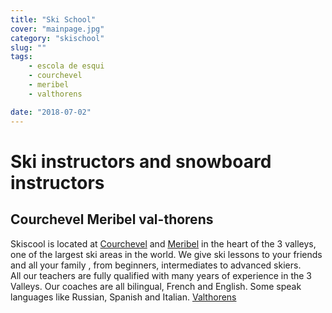 ```yaml
---
title: "Ski School"
cover: "mainpage.jpg"
category: "skischool"
slug: ""
tags:
    - escola de esqui
    - courchevel
    - meribel
    - valthorens

date: "2018-07-02"
---
```


# Ski instructors and snowboard instructors

## Courchevel Meribel val-thorens
Skiscool is located at <a href='Map/Courchevel' title='Courchevel'>Courchevel</a> and <a href='Map/Meribel' title='Meribel'>Meribel</a> in the heart of the 3 valleys, one of the largest ski areas in the world. We give ski lessons to your friends and all your family , from beginners, intermediates to advanced skiers.  
All our teachers are fully qualified with many years of experience in the 3 Valleys. 
Our coaches are all bilingual, French and English. Some speak languages like Russian, Spanish and Italian. <a href='Map/Valthorens' title='Valthorens'>Valthorens</a>

